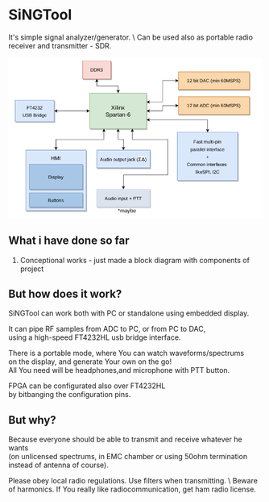 # SiNGTool
It's simple signal analyzer/generator. \ Can be used also as portable radio receiver and transmitter - SDR.


![Block diagram of SiNGTool](block-diagram.png)


## What i have done so far
1. Conceptional works - just made a block diagram with components of project

## But how does it work?
SiNGTool can work both with PC or standalone using embedded display.

It can pipe RF samples from ADC to PC, or from PC to DAC, \
using a high-speed FT4232HL usb bridge interface.

There is a portable mode, where You can watch waveforms/spectrums \
on the display, and generate Your own on the go! \
All You need will be headphones,and microphone with PTT button.

FPGA can be configurated also over FT4232HL \
by bitbanging the configuration pins.


## But why?

Because everyone should be able to transmit and receive whatever he wants \
(on unlicensed spectrums, in EMC chamber or using 50ohm termination instead of antenna of course).

Please obey local radio regulations. Use filters when transmitting. \ Beware of harmonics. 
If You really like radiocommunication, get ham radio license.
